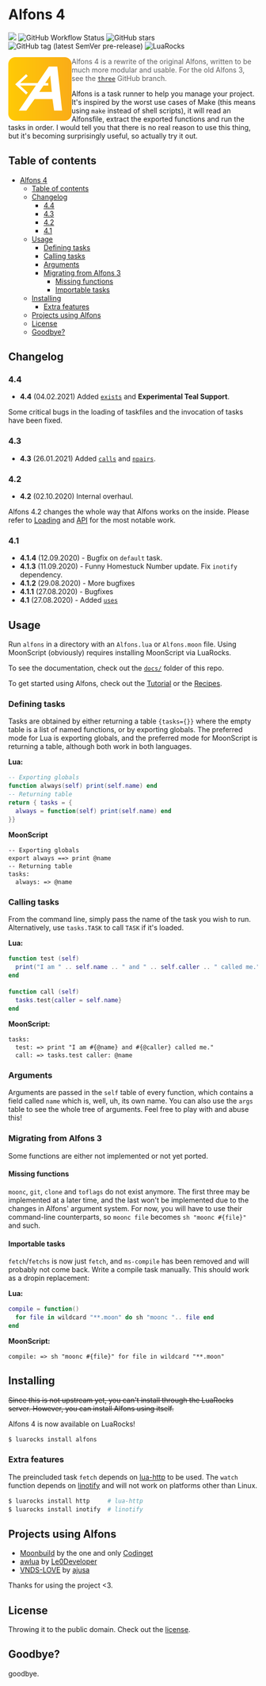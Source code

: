 # Alfons 4
<a href="https://discord.gg/Y75ZXrD"><img src="https://img.shields.io/static/v1?label=discord&message=chat&color=brightgreen&style=flat-square"></a> 
![GitHub Workflow Status](https://img.shields.io/github/workflow/status/daelvn/alfons/CI?style=flat-square)
![GitHub stars](https://img.shields.io/github/stars/daelvn/alfons?style=flat-square)
![GitHub tag (latest SemVer pre-release)](https://img.shields.io/github/v/tag/daelvn/alfons?include_prereleases&label=release&style=flat-square)
![LuaRocks](https://img.shields.io/luarocks/v/daelvn/alfons?style=flat-square)

<img align="left" width="128" height="128" src=".github/alfons-logo.svg">
<!-- <img src=".github/alfons-banner.png"> -->

> Alfons 4 is a rewrite of the original Alfons, written to be much more modular and usable. For the old Alfons 3, see the [`three`](https://github.com/daelvn/alfons/tree/three) GitHub branch.

Alfons is a task runner to help you manage your project. It's inspired by the worst use cases of Make (this means using `make` instead of shell scripts), it will read an Alfonsfile, extract the exported functions and run the tasks in order. I would tell you that there is no real reason to use this thing, but it's becoming surprisingly useful, so actually try it out.

## Table of contents
- [Alfons 4](#alfons-4)
  - [Table of contents](#table-of-contents)
  - [Changelog](#changelog)
    - [4.4](#44)
    - [4.3](#43)
    - [4.2](#42)
    - [4.1](#41)
  - [Usage](#usage)
    - [Defining tasks](#defining-tasks)
    - [Calling tasks](#calling-tasks)
    - [Arguments](#arguments)
    - [Migrating from Alfons 3](#migrating-from-alfons-3)
      - [Missing functions](#missing-functions)
      - [Importable tasks](#importable-tasks)
  - [Installing](#installing)
    - [Extra features](#extra-features)
  - [Projects using Alfons](#projects-using-alfons)
  - [License](#license)
  - [Goodbye?](#goodbye)

## Changelog

### 4.4

- **4.4** (04.02.2021) Added [`exists`](docs/environment.md) and **Experimental Teal Support**.

Some critical bugs in the loading of taskfiles and the invocation of tasks have been fixed.

### 4.3

- **4.3** (26.01.2021) Added [`calls`](docs/arguments.md#calls) and [`npairs`](docs/provide.md#npairs).

### 4.2

- **4.2** (02.10.2020) Internal overhaul.

Alfons 4.2 changes the whole way that Alfons works on the inside. Please refer to [Loading](docs/loading.md) and [API](docs/api.md) for the most notable work.

### 4.1

- **4.1.4** (12.09.2020) - Bugfix on `default` task.
- **4.1.3** (11.09.2020) - Funny Homestuck Number update. Fix `inotify` dependency.
- **4.1.2** (29.08.2020) - More bugfixes
- **4.1.1** (27.08.2020) - Bugfixes
- **4.1** (27.08.2020) - Added [`uses`](docs/arguments.md)

## Usage

Run `alfons` in a directory with an `Alfons.lua` or `Alfons.moon` file. Using MoonScript (obviously) requires installing MoonScript via LuaRocks.

To see the documentation, check out the [`docs/`](docs/) folder of this repo.

To get started using Alfons, check out the [Tutorial](docs/tutorial.md) or the [Recipes](docs/recipes.md).

### Defining tasks

Tasks are obtained by either returning a table `{tasks={}}` where the empty table is a list of named functions, or by exporting globals. The preferred mode for Lua is exporting globals, and the preferred mode for MoonScript is returning a table, although both work in both languages.

**Lua:**

```lua
-- Exporting globals
function always(self) print(self.name) end
-- Returning table
return { tasks = {
  always = function(self) print(self.name) end
}}
```

**MoonScript**

```moon
-- Exporting globals
export always ==> print @name
-- Returning table
tasks:
  always: => @name
```

### Calling tasks

From the command line, simply pass the name of the task you wish to run. Alternatively, use `tasks.TASK` to call `TASK` if it's loaded.

**Lua:**

```lua
function test (self)
  print("I am " .. self.name .. " and " .. self.caller .. " called me.")
end

function call (self)
  tasks.test{caller = self.name}
end
```

**MoonScript:**

```moon
tasks:
  test: => print "I am #{@name} and #{@caller} called me."
  call: => tasks.test caller: @name
```

### Arguments

Arguments are passed in the `self` table of every function, which contains a field called `name` which is, well, uh, its own name. You can also use the `args` table to see the whole tree of arguments. Feel free to play with and abuse this!

### Migrating from Alfons 3

Some functions are either not implemented or not yet ported.

#### Missing functions

`moonc`, `git`, `clone` and `toflags` do not exist anymore. The first three may be implemented at a later time, and the last won't be implemented due to the changes in Alfons' argument system. For now, you will have to use their command-line counterparts, so `moonc file` becomes `sh "moonc #{file}"` and such.

#### Importable tasks

`fetch`/`fetchs` is now just `fetch`, and `ms-compile` has been removed and will probably not come back. Write a compile task manually. This should work as a dropin replacement:

**Lua:**
```lua
compile = function()
  for file in wildcard "**.moon" do sh "moonc ".. file end
end
```

**MoonScript:**
```moon
compile: => sh "moonc #{file}" for file in wildcard "**.moon"
```

## Installing

~~Since this is not upstream yet, you can't install through the LuaRocks server. However, you can install Alfons using itself.~~

Alfons 4 is now available on LuaRocks!

```sh
$ luarocks install alfons
```

### Extra features

The preincluded task `fetch` depends on [lua-http](https://github.com/daurnimator/lua-http) to be used. The `watch` function depends on [linotify](https://github.com/hoelzro/linotify) and will not work on platforms other than Linux.

```sh
$ luarocks install http     # lua-http
$ luarocks install inotify  # linotify
```

## Projects using Alfons

- [Moonbuild](https://github.com/natnat-mc/moonbuild) by the one and only [Codinget](https://github.com/natnat-mc)
- [awlua](https://github.com/Le0Developer/awluas) by [Le0Developer](https://github.com/Le0Developer)
- [VNDS-LOVE](https://github.com/ajusa/VNDS-LOVE) by [ajusa](https://github.com/ajusa)

Thanks for using the project \<3.

## License

Throwing it to the public domain. Check out the [license](https://github.com/daelvn/alfons/blob/rewrite/LICENSE.md).

## Goodbye?

goodbye.